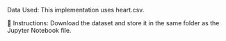 Data Used:
This implementation uses heart.csv.

🔹 Instructions:
Download the dataset and store it in the same folder as the Jupyter Notebook file.
